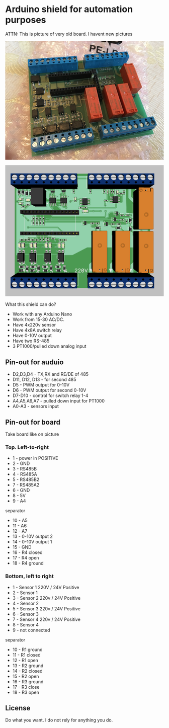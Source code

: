 # Arduino shield for automation purposes

ATTN: This is picture of very old board. I havent new pictures

![alt text](https://raw.githubusercontent.com/kiltum/arduino/master/real.jpg "Ready for using")


![alt text](https://raw.githubusercontent.com/kiltum/arduino/master/3dmodel.png "How it should look")

What this shield can do?
- Work with any Arduino Nano
- Work from 15-30 AC/DC. 
- Have 4x220v sensor
- Have 4x8A switch relay
- Have 0-10V output
- Have two RS-485
- 3 PT1000/pulled down analog input

## Pin-out for auduio

- D2,D3,D4 - TX,RX and RE/DE of 485
- D11, D12, D13 - for second 485
- D5 - PWM output for 0-10V
- D6 - PWM output for second 0-10V
- D7-D10 - control for switch relay 1-4
- A4,A5,A6,A7 - pulled down input for PT1000
- A0-A3 - sensors input


## Pin-out for board

Take board like on picture

### Top. Left-to-right

- 1 - power in POSITIVE
- 2 - GND
- 3 - RS485B
- 4 - RS485A
- 5 - RS485B2
- 7 - RS485A2
- 6 - GND
- 8 - 5V
- 9 - A4

separator

- 10 - A5
- 11 - A6 
- 12 - A7
- 13 - 0-10V output 2
- 14 - 0-10V output 1
- 15 - GND
- 16 - R4 closed
- 17 - R4 open	
- 18 - R4 ground

### Bottom, left to right

- 1 - Sensor 1 220V / 24V Positive
- 2 - Sensor 1
- 3 - Sensor 2 220v / 24V Positive
- 4 - Sensor 2
- 5 - Sensor 3 220v / 24V Positive
- 6 - Sensor 3
- 7 - Sensor 4 220v / 24V Positive
- 8 - Sensor 4
- 9 - not connected

separator

- 10 - R1 ground
- 11 - R1 closed
- 12 - R1 open
- 13 - R2 ground 
- 14 - R2 closed
- 15 - R2 open
- 16 - R3 ground
- 17 - R3 close
- 18 - R3 open

## License

Do what you want. I do not rely for anything you do. 


